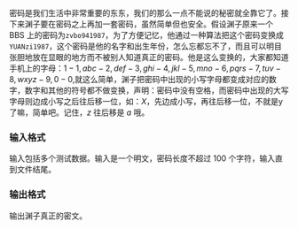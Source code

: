 密码是我们生活中非常重要的东东，我们的那么一点不能说的秘密就全靠它了。接下来渊子要在密码之上再加一套密码，虽然简单但也安全。假设渊子原来一个 BBS 上的密码为`zvbo941987`，为了方便记忆，他通过一种算法把这个密码变换成`YUANzi1987`，这个密码是他的名字和出生年份，怎么忘都忘不了，而且可以明目张胆地放在显眼的地方而不被别人知道真正的密码。他是这么变换的，大家都知道手机上的字母：$1-1, abc-2, def-3, ghi-4, jkl-5, mno-6, pqrs-7, tuv-8, wxyz-9, 0-0$,就这么简单，渊子把密码中出现的小写字母都变成对应的数字，数字和其他的符号都不做变换，声明：密码中没有空格，而密码中出现的大写字母则边成小写之后往后移一位，如：$X$，先边成小写，再往后移一位，不就是y了嘛，简单吧。记住，$z$ 往后移是 $a$ 哦。

### 输入格式

输入包括多个测试数据。输入是一个明文，密码长度不超过 $100$ 个字符，输入直到文件结尾。

### 输出格式

输出渊子真正的密文。
